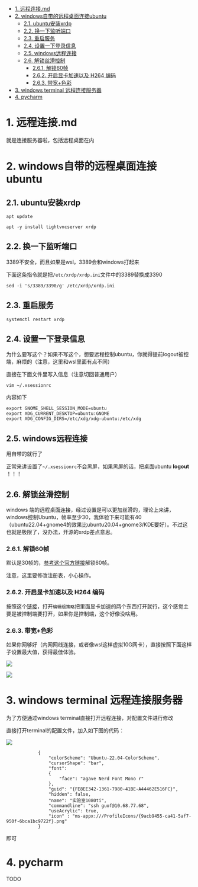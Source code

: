 <!-- TOC -->

- [1. 远程连接.md](#1-远程连接md)
- [2. windows自带的远程桌面连接ubuntu](#2-windows自带的远程桌面连接ubuntu)
  - [2.1. ubuntu安装xrdp](#21-ubuntu安装xrdp)
  - [2.2. 换一下监听端口](#22-换一下监听端口)
  - [2.3. 重启服务](#23-重启服务)
  - [2.4. 设置一下登录信息](#24-设置一下登录信息)
  - [2.5. windows远程连接](#25-windows远程连接)
  - [2.6. 解锁丝滑控制](#26-解锁丝滑控制)
    - [2.6.1. 解锁60帧](#261-解锁60帧)
    - [2.6.2. 开启显卡加速以及 H264 编码](#262-开启显卡加速以及-h264-编码)
    - [2.6.3. 带宽+色彩](#263-带宽色彩)
- [3. windows terminal 远程连接服务器](#3-windows-terminal-远程连接服务器)
- [4. pycharm](#4-pycharm)

<!-- /TOC -->


# 1. 远程连接.md

就是连接服务器啦，包括远程桌面在内


# 2. windows自带的远程桌面连接ubuntu

## 2.1. ubuntu安装xrdp

```
apt update
```
```
apt -y install tightvncserver xrdp
```

## 2.2. 换一下监听端口

3389不安全，而且如果是wsl，3389会和windows打起来

下面这条指令就是把`/etc/xrdp/xrdp.ini`文件中的3389替换成3390

```
sed -i 's/3389/3390/g' /etc/xrdp/xrdp.ini
```

## 2.3. 重启服务

```
systemctl restart xrdp
```

## 2.4. 设置一下登录信息

为什么要写这个？如果不写这个，想要远程控制ubuntu，你就得提前logout被控端，麻烦的（注意，这里和wsl里面有点不同）

直接在下面文件里写入信息（注意切回普通用户）
```
vim ~/.xsessionrc
```
内容如下
```
export GNOME_SHELL_SESSION_MODE=ubuntu
export XDG_CURRENT_DESKTOP=ubuntu:GNOME
export XDG_CONFIG_DIRS=/etc/xdg/xdg-ubuntu:/etc/xdg
```


## 2.5. windows远程连接

用自带的就行了

正常来讲设置了`~/.xsessionrc`不会黑屏，如果黑屏的话，把桌面ubuntu **logout** ！！！


## 2.6. 解锁丝滑控制

windows 端的远程桌面连接，经过设置是可以更加丝滑的，理论上来讲，windows控制Ubuntu，帧率至少30，我体验下来可能有40（ubuntu22.04+gnome4的效果比ubuntu20.04+gnome3/KDE要好）。不过这也就是极限了，没办法，开源的xrdp差点意思。

### 2.6.1. 解锁60帧

默认是30帧的，[参考这个官方链接](https://learn.microsoft.com/zh-cn/troubleshoot/windows-server/remote/frame-rate-limited-to-30-fps)解锁60帧。

注意，这里要修改注册表，小心操作。

### 2.6.2. 开启显卡加速以及 H264 编码

按照这个[链接](https://zhuanlan.zhihu.com/p/492662854)，打开`编辑组策略`把里面显卡加速的两个东西打开就行，这个感觉主要是被控制端要打开，如果你是控制端，这个好像没啥用。

### 2.6.3. 带宽+色彩

如果你网够好（内网网线连接，或者像wsl这样虚拟10G网卡），直接按照下面这样子设置最大值，获得最佳体验。

![](https://cdn.jsdelivr.net/gh/gf9276/image/远程连接/02.png)

![](https://cdn.jsdelivr.net/gh/gf9276/image/远程连接/03.png)



# 3. windows terminal 远程连接服务器

为了方便通过windows terminal直接打开远程连接，对配置文件进行修改

直接打开terminal的配置文件，加入如下图的代码：

![](https://cdn.jsdelivr.net/gh/gf9276/image/远程连接/20221109193555.png)

```
            {
                "colorScheme": "Ubuntu-22.04-ColorScheme",
                "cursorShape": "bar",
                "font": 
                {
                    "face": "agave Nerd Font Mono r"
                },
                "guid": "{FE8EE342-1361-7980-41BE-A44462E516FC}",
                "hidden": false,
                "name": "实验室1080ti",
                "commandline": "ssh guof@10.68.77.68",
                "useAcrylic": true,
                "icon" : "ms-appx:///ProfileIcons/{9acb9455-ca41-5af7-950f-6bca1bc9722f}.png"
            }
```

即可

# 4. pycharm

TODO